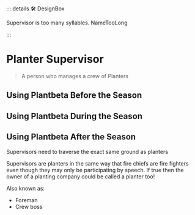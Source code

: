 ::: details 🛠 DesignBox

Supervisor is too many syllables. NameTooLong

:::

# Planter Supervisor

> A person who manages a crew of Planters


## Using Plantbeta Before the Season

## Using Plantbeta During the Season

## Using Plantbeta After the Season

Supervisors need to traverse the exact same ground as planters 


Supervisors are planters in the same way that fire chiefs are fire fighters even though they may only be participating by speech. If true then the owner of a planting company could be called a planter too! 

Also known as:

- Foreman
- Crew boss